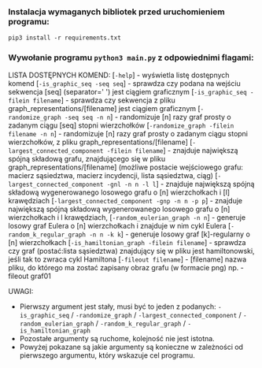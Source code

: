 ### Instalacja wymaganych bibliotek przed uruchomieniem programu:
```
pip3 install -r requirements.txt
```

### Wywołanie programu ```python3 main.py``` z odpowiednimi flagami:

LISTA DOSTĘPNYCH KOMEND:
[```-help```]                                         - wyświetla listę dostępnych komend
[```-is_graphic_seq -seq seq```]                      - sprawdza czy podana na wejściu sekwencja [seq] (separator=' ') jest ciągiem graficznym
[```-is_graphic_seq -filein filename```]              - sprawdza czy sekwencja z pliku graph_representations/[filename] jest ciągiem graficznym
[```-randomize_graph -seq seq -n n```]                - randomizuje [n] razy graf prosty o zadanym ciągu [seq] stopni wierzchołków
[```-randomize_graph -filein filename -n n```]        - randomizuje [n] razy graf prosty o zadanym ciągu stopni wierzchołków, z pliku graph_representations/[filename]
[```-largest_connected_component -filein filename```] - znajduje największą spójną składową grafu, znajdującego się w pliku graph_representations/[filename] 
						  	(możliwe postacie wejściowego grafu: macierz sąsiedztwa, macierz incydencji, lista sąsiedztwa, ciąg)
[```-largest_connected_component -gnl -n n -l l```]   - znajduje największą spójną składową wygenerowanego losowego grafu o [n] wierzchołkach i [l] krawędziach
[```-largest_connected_component -gnp -n n -p p```]   - znajduje największą spójną składową wygenerowanego losowego grafu o [n] wierzchołkach i l krawędziach,
[```-random_eulerian_graph -n n```]                   - generuje losowy graf Eulera o [n] wierzchołkach i znajduje w nim cykl Eulera
[```-random_k_regular_graph -n n -k k```]             - generuje losowy graf [k]-regularny o [n] wierzchołkach
[```-is_hamiltonian_graph -filein filename```]        - sprawdza czy graf (postać:lista sąsiedztwa) znajdujący się w pliku jest hamiltonowski, jeśli tak to zwraca cykl Hamiltona
[```-fileout filename```]                             - [filename] nazwa pliku, do którego ma zostać zapisany obraz grafu (w formacie png)  np. -fileout graf01

UWAGI:  
 - Pierwszy argument jest stały, musi być to jeden z podanych: ```-is_graphic_seq``` / ```-randomize_graph``` / ```-largest_connected_component``` / 
                                                               ```-random_eulerian_graph``` / ```-random_k_regular_graph``` / ```-is_hamiltonian_graph```
 - Pozostałe argumenty są ruchome, kolejność nie jest istotna.
 - Powyżej pokazane są jakie argumenty są konieczne w zależności od pierwszego argumentu, który wskazuje cel programu.


